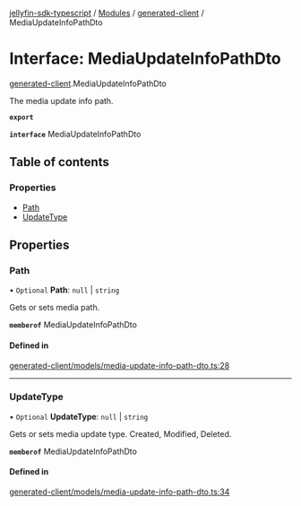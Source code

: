[jellyfin-sdk-typescript](../README.md) / [Modules](../modules.md) / [generated-client](../modules/generated_client.md) / MediaUpdateInfoPathDto

# Interface: MediaUpdateInfoPathDto

[generated-client](../modules/generated_client.md).MediaUpdateInfoPathDto

The media update info path.

**`export`**

**`interface`** MediaUpdateInfoPathDto

## Table of contents

### Properties

- [Path](generated_client.MediaUpdateInfoPathDto.md#path)
- [UpdateType](generated_client.MediaUpdateInfoPathDto.md#updatetype)

## Properties

### Path

• `Optional` **Path**: ``null`` \| `string`

Gets or sets media path.

**`memberof`** MediaUpdateInfoPathDto

#### Defined in

[generated-client/models/media-update-info-path-dto.ts:28](https://github.com/thornbill/jellyfin-sdk-typescript/blob/644c849/src/generated-client/models/media-update-info-path-dto.ts#L28)

___

### UpdateType

• `Optional` **UpdateType**: ``null`` \| `string`

Gets or sets media update type.  Created, Modified, Deleted.

**`memberof`** MediaUpdateInfoPathDto

#### Defined in

[generated-client/models/media-update-info-path-dto.ts:34](https://github.com/thornbill/jellyfin-sdk-typescript/blob/644c849/src/generated-client/models/media-update-info-path-dto.ts#L34)
